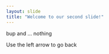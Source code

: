 ```yaml
---
layout: slide
title: "Welcome to our second slide!"
---
```

bup and ... nothing

Use the left arrow to go back
